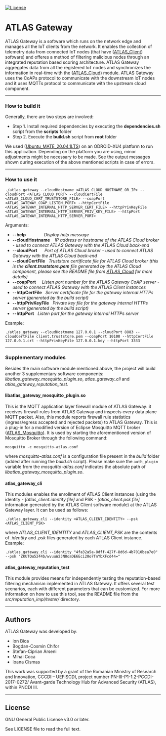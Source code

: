 [![License](https://img.shields.io/badge/license-GPL%20v3.0%20or%20later-brightgreen.svg)](https://github.com/atlas-iot/resfit/blob/master/atlas_gateway/LICENSE)

# ATLAS Gateway
ATLAS Gateway is a software which runs on the network edge and manages all the IoT clients from the network. It enables the collection of telemetry data from connected IoT nodes (that have ([ATLAS_Client]) software) and offeres a method of filtering malicious nodes through an integrated reputation based scoring architecture. ATLAS Gateway aggregates data from all the registered IoT nodes and synchronizes the information in real-time with the ([ATLAS_Cloud]) module. ATLAS Gateway uses the CoAPs protocol to communicate with the downstream IoT nodes and it uses MQTTs protocol to communicate with the upstream cloud component.

----

### How to build it
Generally, there are two steps are involved:
* Step 1. Install required dependencies by executing the __dependencies.sh__ script from the __scripts__ folder
* Step 2. Execute the __build.sh__ script from __root__ folder

We used ([Ubuntu_MATE_20.04.1LTS]) on an ODROID-XU4 platform to run this application.
Depending on the platform you are using, minor adjustments might be necessary to be made. See the output messages shown during execution of the above mentioned scripts in case of errors.

----

### How to use it
```
./atlas_gateway --cloudHostname <ATLAS_CLOUD_HOSTNAME_OR_IP> --cloudPort <ATLAS_CLOUD_PORT> --cloudCertFile <ATLAS_CLOUD_CERT_TRUSTSTORE_FILE> --coapPort <ATLAS_GATEWAY_COAP_LISTEN_PORT> --httpCertFile <ATLAS_GATEWAY_INTERNAL_HTTP_SERVER_CERT_FILE> --httpPrivKeyFile <ATLAS_GATEWAY_INTERNAL_HTTP_SERVER_PRIV_KEY_FILE> --httpPort <ATLAS_GATEWAY_INTERNAL_HTTP_SERVER_PORT>
```

Arguments:
* __--help__ &nbsp;&nbsp;&nbsp;&nbsp;&nbsp;&nbsp;&nbsp;&nbsp;&nbsp;&nbsp;&nbsp;&nbsp;&nbsp; _Display help message_
* __--cloudHostname__ &nbsp;&nbsp; _IP address or hostname of the ATLAS Cloud broker - used to connect ATLAS Gateway with the ATLAS Cloud back-end_
* __--cloudPort__ &nbsp;&nbsp;&nbsp;&nbsp; _Port of ATLAS Cloud broker - used to connect ATLAS Gateway with the ATLAS Cloud back-end_
* __--cloudCertFile__ &nbsp; _Truststore certificate file for ATLAS Cloud broker (this is the **client.truststore.pem** file generated by the ATLAS Cloud component, please see the README file from [ATLAS_Cloud] for more details)_
* __--coapPort__ &nbsp;&nbsp;&nbsp; _Listen port number for the ATLAS Gateway CoAP server - used to connect ATLAS Gateway with the ATLAS Client instances_
* __--httpCertFile__ &nbsp; _Server certificate file for the gateway internal HTTPs server (generated by the build script)_
* __--httpPrivKeyFile__ &nbsp; _Private key file for the gateway internal HTTPs server (generated by the build script)_
* __--httpPort__ &nbsp; _Listen port for the gateway internal HTTPs server_

Example: 
```
./atlas_gateway --cloudHostname 127.0.0.1 --cloudPort 8883 --cloudCertFile client.truststore.pem --coapPort 10100 --httpCertFile 127.0.0.1.crt --httpPrivKeyFile 127.0.0.1.key --httpPort 3333
```

----

### Supplementary modules
Besides the main software module mentioned above, the project will build another 3 supplementary software components: _libatlas_gateway_mosquitto_plugin.so_, _atlas_gateway_cli_ and _atlas_gateway_reputation_test_.

#### libatlas_gateway_mosquitto_plugin.so
This is the MQTT application layer firewall module of ATLAS Gateway: it receives firewall rules from ATLAS Gateway and inspects every data plane MQTT packet. Also, this module reports firewall rule statistics (ingress/egress accepted and rejected packets) to ATLAS Gateway. This is a plug-in for a modified version of Eclipse Mosquitto MQTT broker ([ATLAS_Mosquitto]).
It is used by starting the aforementioned version of Mosquitto Broker through the following command:
````
mosquitto -c mosquitto-atlas.conf
````
where _mosquitto-atlas.conf_ is a configuration file present in the _build_ folder (added after running the _build.sh_ script). Please make sure the `auth_plugin` variable from the _mosquitto-atlas.conf_ indicates the absolute path of *libatlas_gateway_mosquitto_plugin.so*.

#### atlas_gateway_cli
This modules enables the enrollment of ATLAS Client instances (using the identity - *[atlas_client.identity file]* and PSK - *[atlas_client.psk file]* information generated by the ATLAS Client software module) at the ATLAS Gateway layer.
It can be used as follows:
````
./atlas_gateway_cli --identity <ATLAS_CLIENT_IDENTITY> --psk <ATLAS_CLIENT_PSK>
````
where _ATLAS_CLIENT_IDENTITY_ and _ATLAS_CLIENT_PSK_ are the contents of _.identity_ and _.psk_ files generated by each ATLAS Client instance.
Example:
````
./atlas_gateway_cli --identity "4fa32a5a-8dff-427f-8d6d-4b7010bea7e0" --psk "ZKUTQu5244b/wvuuW23N8oaDE6Eci20o7TnYbXFcd44="
````

#### atlas_gateway_reputation_test
This module provides means for independently testing the reputation-based filtering mechanism implemented in ATLAS Gateway. It offers several test scenarios, each with different parameters that can be customized. For more information on how to use this tool, see the README file from the *src/reputation_impl/tester/* directory.

----

## Authors
ATLAS Gateway was developed by:
* Ion Bica
* Bogdan-Cosmin Chifor
* Stefan-Ciprian Arseni
* Mihai Coca
* Ioana Cismas

This work was supported by a grant of the Romanian Ministry of Research and Innovation, CCCDI – UEFISCDI, project number PN-III-P1-1.2-PCCDI-2017-0272/ Avant-garde Technology Hub for Advanced Security (ATLAS), within PNCDI III.

----

## License
GNU General Public License v3.0 or later.

See LICENSE file to read the full text.

[ATLAS_Client]: https://github.com/atlas-iot/resfit/tree/master/atlas_client
[ATLAS_Cloud]: https://github.com/atlas-iot/resfit/tree/master/atlas_cloud
[ATLAS_Mosquitto]: https://github.com/atlas-iot/mosquitto/tree/atlas_plugin
[Ubuntu_MATE_20.04.1LTS]: https://wiki.odroid.com/odroid-xu4/os_images/linux/ubuntu_5.4/mate/20200818
